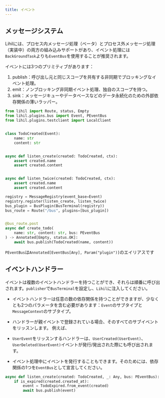 ```yaml
---
title: イベント
---
```


## メッセージシステム

Lihilには、プロセス内メッセージ処理（ベータ）とプロセス外メッセージ処理（実装中）の両方の組み込みサポートがあり、イベント処理には`BackGroundTask`よりも`EventBus`を使用することが推奨されます。

イベントには3つのプリミティブがあります：

1. publish：呼び出し元と同じスコープを共有する非同期でブロッキングなイベント処理。
2. emit：ノンブロッキング非同期イベント処理、独自のスコープを持つ。
3. sink：メッセージキューやデータベースなどのデータ永続化のための外部依存関係の薄いラッパー。

```python
from lihil import Route, status, Empty
from lihil.plugins.bus import Event, PEventBus
from lihil.plugins.testclient import LocalClient


class TodoCreated(Event):
    name: str
    content: str


async def listen_create(created: TodoCreated, ctx):
    assert created.name
    assert created.content


async def listen_twice(created: TodoCreated, ctx):
    assert created.name
    assert created.content

registry = MessageRegistry(event_base=Event)
registry.register(listen_create, listen_twice)
bus_plugin = BusPlugin(BusTerminal(registry))
bus_route = Route("/bus", plugins=[bus_plugin])


@bus_route.post
async def create_todo(
    name: str, content: str, bus: PEventBus
) -> Annotated[Empty, status.OK]:
    await bus.publish(TodoCreated(name, content))
```

`PEventBus`は`Annotated[EventBus[Any], Param("plugin")]`のエイリアスです

## イベントハンドラー

イベントは複数のイベントハンドラーを持つことができ、それらは順番に呼び出されます。`publisher`で`BusTerminal`を設定し、`Lihil`に注入してください。

- イベントハンドラーは任意の数の依存関係を持つことができますが、少なくとも2つのパラメータを含む必要があります：`Event`のサブタイプと`MessageContext`のサブタイプ。

- ハンドラーが親イベントで登録されている場合、そのすべてのサブイベントをリッスンします。
  例えば、

- `UserEvent`をリッスンするハンドラーは、`UserCreated(UserEvent)`、`UserDeleted(UserEvent)`イベントが発行/発出された際にも呼び出されます。

- イベント処理中にイベントを発行することもできます。そのためには、依存関係の1つを`EventBus`として宣言してください。

```python
async def listen_create(created: TodoCreated, _: Any, bus: PEventBus):
    if is_expired(created.created_at):
        event = TodoExpired.from_event(created)
        await bus.publish(event)
```